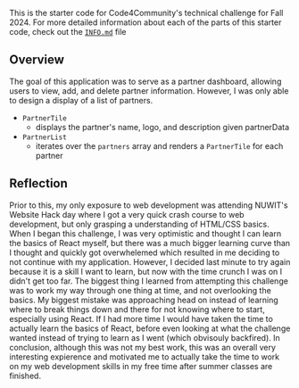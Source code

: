 This is the starter code for Code4Community's technical challenge for Fall 2024. 
For more detailed information about each of the parts of this starter code, check out the [`INFO.md`](INFO.md) file

## Overview
The goal of this application was to serve as a partner dashboard, allowing users to view, add, and delete partner information. However, I was only able to design a display of a list of partners.
- `PartnerTile`
   - displays the partner's name, logo, and description given partnerData
- `PartnerList`
   - iterates over the `partners` array and renders a `PartnerTile` for each partner
## Reflection
Prior to this, my only exposure to web development was attending NUWIT's Website Hack day where I got a very quick crash course to web development, but only grasping a understanding of HTML/CSS basics. When I began this challenge, I was very optimistic and thought I can learn the basics of React myself, but there was a much bigger learning curve than I thought and quickly got overwhelemed which resulted in me deciding to not continue with my application. However, I decided last minute to try again because it is a skill I want to learn, but now with the time crunch I was on I didn't get too far. 
The biggest thing I learned from attempting this challenge was to work my way through one thing at time, and not overlooking the basics. My biggest mistake was approaching head on instead of learning where to break things down and there for not knowing where to start, especially using React. If I had more time I would have taken the time to actually learn the basics of React, before even looking at what the challenge wanted instead of trying to learn as I went (which obvisouly backfired). 
In conclusion, although this was not my best work, this was an overall very interesting expierence and motivated me to actually take the time to work on my web development skills in my free time after summer classes are finished. 